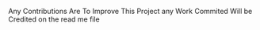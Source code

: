Any Contributions Are To Improve This Project any Work Commited Will be Credited on the read me file
